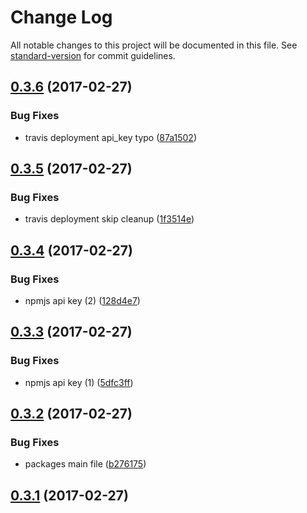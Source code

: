 # Change Log

All notable changes to this project will be documented in this file. See [standard-version](https://github.com/conventional-changelog/standard-version) for commit guidelines.

<a name="0.3.6"></a>
## [0.3.6](https://github.com/tsv2013/algorithm/compare/v0.3.5...v0.3.6) (2017-02-27)


### Bug Fixes

* travis deployment api_key typo ([87a1502](https://github.com/tsv2013/algorithm/commit/87a1502))



<a name="0.3.5"></a>
## [0.3.5](https://github.com/tsv2013/algorithm/compare/v0.3.4...v0.3.5) (2017-02-27)


### Bug Fixes

* travis deployment skip cleanup ([1f3514e](https://github.com/tsv2013/algorithm/commit/1f3514e))



<a name="0.3.4"></a>
## [0.3.4](https://github.com/tsv2013/algorithm/compare/v0.3.3...v0.3.4) (2017-02-27)


### Bug Fixes

* npmjs api key (2) ([128d4e7](https://github.com/tsv2013/algorithm/commit/128d4e7))



<a name="0.3.3"></a>
## [0.3.3](https://github.com/tsv2013/algorithm/compare/v0.3.2...v0.3.3) (2017-02-27)


### Bug Fixes

* npmjs api key (1) ([5dfc3ff](https://github.com/tsv2013/algorithm/commit/5dfc3ff))



<a name="0.3.2"></a>
## [0.3.2](https://github.com/tsv2013/algorithm/compare/v0.3.1...v0.3.2) (2017-02-27)


### Bug Fixes

* packages main file ([b276175](https://github.com/tsv2013/algorithm/commit/b276175))



<a name="0.3.1"></a>
## [0.3.1](https://github.com/tsv2013/algorithm/compare/v0.2.9...v0.3.1) (2017-02-27)

